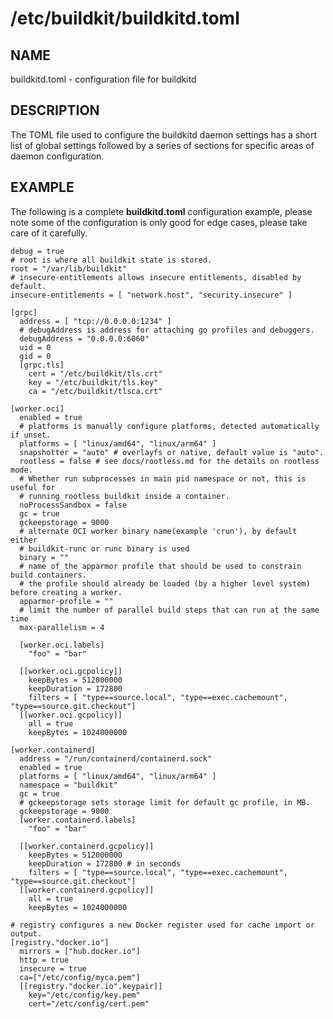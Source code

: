 # /etc/buildkit/buildkitd.toml

## NAME

buildkitd.toml - configuration file for buildkitd


## DESCRIPTION

The TOML file used to configure the buildkitd daemon settings has a short
list of global settings followed by a series of sections for specific areas
of daemon configuration.

## EXAMPLE

The following is a complete **buildkitd.toml** configuration example,
please note some of the configuration is only good for edge cases, please
take care of it carefully.

```
debug = true
# root is where all buildkit state is stored.
root = "/var/lib/buildkit"
# insecure-entitlements allows insecure entitlements, disabled by default.
insecure-entitlements = [ "network.host", "security.insecure" ]

[grpc]
  address = [ "tcp://0.0.0.0:1234" ]
  # debugAddress is address for attaching go profiles and debuggers.
  debugAddress = "0.0.0.0:6060"
  uid = 0
  gid = 0
  [grpc.tls]
    cert = "/etc/buildkit/tls.crt"
    key = "/etc/buildkit/tls.key"
    ca = "/etc/buildkit/tlsca.crt"

[worker.oci]
  enabled = true
  # platforms is manually configure platforms, detected automatically if unset.
  platforms = [ "linux/amd64", "linux/arm64" ]
  snapshotter = "auto" # overlayfs or native, default value is "auto".
  rootless = false # see docs/rootless.md for the details on rootless mode.
  # Whether run subprocesses in main pid namespace or not, this is useful for
  # running rootless buildkit inside a container.
  noProcessSandbox = false
  gc = true
  gckeepstorage = 9000
  # alternate OCI worker binary name(example 'crun'), by default either 
  # buildkit-runc or runc binary is used
  binary = ""
  # name of the apparmor profile that should be used to constrain build containers.
  # the profile should already be loaded (by a higher level system) before creating a worker.
  apparmor-profile = ""
  # limit the number of parallel build steps that can run at the same time
  max-parallelism = 4

  [worker.oci.labels]
    "foo" = "bar"

  [[worker.oci.gcpolicy]]
    keepBytes = 512000000
    keepDuration = 172800
    filters = [ "type==source.local", "type==exec.cachemount", "type==source.git.checkout"]
  [[worker.oci.gcpolicy]]
    all = true
    keepBytes = 1024000000

[worker.containerd]
  address = "/run/containerd/containerd.sock"
  enabled = true
  platforms = [ "linux/amd64", "linux/arm64" ]
  namespace = "buildkit"
  gc = true
  # gckeepstorage sets storage limit for default gc profile, in MB.
  gckeepstorage = 9000
  [worker.containerd.labels]
    "foo" = "bar"

  [[worker.containerd.gcpolicy]]
    keepBytes = 512000000
    keepDuration = 172800 # in seconds
    filters = [ "type==source.local", "type==exec.cachemount", "type==source.git.checkout"]
  [[worker.containerd.gcpolicy]]
    all = true
    keepBytes = 1024000000

# registry configures a new Docker register used for cache import or output.
[registry."docker.io"]
  mirrors = ["hub.docker.io"]
  http = true
  insecure = true
  ca=["/etc/config/myca.pem"]
  [[registry."docker.io".keypair]]
    key="/etc/config/key.pem"
    cert="/etc/config/cert.pem"
```
